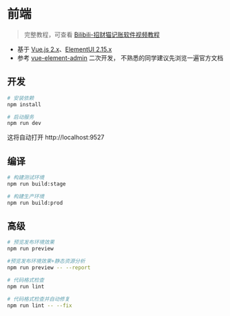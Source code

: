 # 前端

> 完整教程，可查看 [Bilibili-招财猫记账软件视频教程]()

- 基于 [Vue.js 2.x](https://v2.cn.vuejs.org)、[ElementUI 2.15.x](https://element.eleme.cn/#/zh-CN)
- 参考 [vue-element-admin](https://github.com/PanJiaChen/vue-element-admin) 二次开发，
不熟悉的同学建议先浏览一遍官方文档

## 开发

```bash
# 安装依赖
npm install

# 启动服务
npm run dev
```

这将自动打开 http://localhost:9527

## 编译

```bash
# 构建测试环境
npm run build:stage

# 构建生产环境
npm run build:prod
```

## 高级

```bash
# 预览发布环境效果
npm run preview

#预览发布环境效果+静态资源分析
npm run preview -- --report

# 代码格式检查
npm run lint

# 代码格式检查并自动修复
npm run lint -- --fix
```